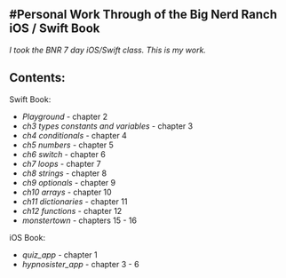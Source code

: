 #Personal Work Through of the Big Nerd Ranch iOS / Swift Book
-----

*I took the BNR 7 day iOS/Swift class. This is my work.*

Contents:
----

Swift Book:

- *Playground* - chapter 2
- *ch3 types constants and variables*	 - chapter 3
- *ch4 conditionals* - chapter 4
- *ch5 numbers* - chapter 5	
- *ch6 switch* - chapter 6
- *ch7 loops* - chapter 7
- *ch8 strings* - chapter 8
- *ch9 optionals* - chapter 9
- *ch10 arrays* - chapter 10
- *ch11 dictionaries* - chapter 11
- *ch12 functions* - chapter 12
- *monstertown* - chapters 15 - 16

iOS Book:

- *quiz_app* - chapter 1
- *hypnosister_app* - chapter 3 - 6
